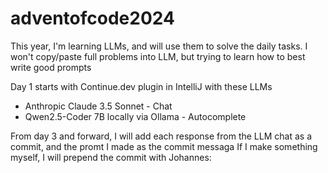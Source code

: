 # adventofcode2024
This year, I'm learning LLMs, and will use them to solve the daily tasks.
I won't copy/paste full problems into LLM, but trying to learn how to best write good prompts

Day 1 starts with Continue.dev plugin in IntelliJ with these LLMs
* Anthropic Claude 3.5 Sonnet - Chat
* Qwen2.5-Coder 7B locally via Ollama - Autocomplete

From day 3 and forward, I will add each response from the LLM chat as a commit, and the promt I made as the commit messaga
If I make something myself, I will prepend the commit with Johannes: